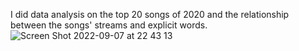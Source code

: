 I did data analysis on the top 20 songs of 2020 and the relationship between the songs' streams and explicit words.
![Screen Shot 2022-09-07 at 22 43 13](https://user-images.githubusercontent.com/71115970/189036036-83afe7d2-4a98-44b1-ab9f-8719abe9deda.png)
